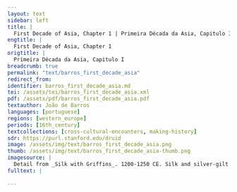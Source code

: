 ```yaml
---
layout: text
sidebar: left
title: |
  First Decade of Asia, Chapter 1 | Primeira Década da Asia, Capitulo I
engtitle: |
  First Decade of Asia, Chapter 1
origtitle: |
  Primeira Década da Asia, Capitulo I
breadcrumb: true
permalink: "text/barros_first_decade_asia"
redirect_from: 
identifier: barros_first_decade_asia.md
tei: /assets/tei/barros_first_decade_asia.xml
pdf: /assets/pdf/barros_first_decade_asia.pdf
textauthor: João de Barros
languages: [portuguese]
regions: [western_europe]
periods: [16th_century]
textcollections: [cross-cultural-encounters, making-history]
sdr: https://purl.stanford.edu/druid 
image: /assets/img/text/barros_first_decade_asia.png
thumb: /assets/img/text/barros_first_decade_asia-thumb.png
imagesource: |
  Detail from _Silk with Griffins_. 1200-1250 CE. Silk and silver-gilt metal on parchment over cotton. Central Asia, Sicily, or North Africa. 69 1/4 x 38 1/4 in. (175.9 x 97.2 cm). The Cloisters Collection, 1984, at the Metropolitan Museum of Art, New York. Object Number 1984.344. [https://www.metmuseum.org/art/collection/search/466119](https://www.metmuseum.org/art/collection/search/466119). [Public Domain]
fulltext: |
  
--- 
```

